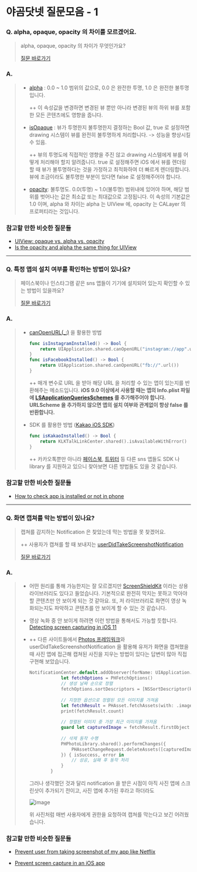 # 야곰닷넷 질문모음 - 1



### Q. alpha, opaque, opacity 의 차이를 모르겠어요.

> alpha, opaque, opacity 의 차이가 무엇인가요?
>
> [질문 바로가기](https://yagom.net/forums/topic/alpha-opaque-opacity의-차이를-명확히-모르겠어요-ㅠㅠ/)

### A.

> - [alpha](https://developer.apple.com/documentation/uikit/uiview/1622417-alpha) : 0.0 ~ 1.0 범위의 값으로, 0.0 은 완전한 투명, 1.0 은 완전한 불투명입니다.
>
>   ++ 이 속성값을 변경하면 변경된 뷰 뿐만 아니라 변경된 뷰의 하위 뷰를 포함 한 모든 콘텐츠에도 영향을 줍니다.
>
> - [isOpaque](https://developer.apple.com/documentation/uikit/uiview/1622622-isopaque) : 뷰가 투명한지 불투명한지 결정하는 Bool 값, true 로 설정하면 drawing 시스템이 뷰를 완전히 불투명하게 처리합니다. -> 성능을 향상시킬 수 있음.
>
>   ++ 뷰의 투명도에 직접적인 영향을 주진 않고 drawing 시스템에게 뷰를 어떻게 처리해야 할지 알려줍니다. true 로 설정해주면 iOS 에서 뷰를 렌더링할 때 뷰가 불투명하다는 것을 가정하고 최적화하여 더 빠르게 렌더링합니다. 뷰에 조금이라도 불투명한 부분이 있다면 false 로 설정해주어야 합니다.
>
> - [opacity](https://developer.apple.com/documentation/quartzcore/calayer/1410933-opacity): 불투명도. 0.0(투명) ~ 1.0(불투명) 범위내에 있어야 하며, 해당 범위를 벗어나는 값은 최소값 또는 최대값으로 고정됩니다. 이 속성의 기본값은 1.0 이며, alpha 와 차이는 alpha 는 UIView 에, opacity 는 CALayer 의 프로퍼티라는 것입니다.

### 참고할 만한 비슷한 질문들
  * [UIView: opaque vs. alpha vs. opacity](https://stackoverflow.com/questions/8520434/uiview-opaque-vs-alpha-vs-opacity)
  * [Is the opacity and alpha the same thing for UIView](https://stackoverflow.com/questions/15381436/is-the-opacity-and-alpha-the-same-thing-for-uiview/15381634)

----

### Q. 특정 앱의 설치 여부를 확인하는 방법이 있나요?

> 페이스북이나 인스타그램 같은 sns 앱들이 기기에 설치되어 있는지 확인할 수 있는 방법이 있을까요?
>
> [질문 바로가기](https://yagom.net/forums/topic/특정-앱이-설치되어-있는지-여부를-확인하는-방법이/)

### A.

> * [canOpenURL(_:)](https://developer.apple.com/documentation/uikit/uiapplication/1622952-canopenurl#discussion) 을 활용한 방법
>
>   ```swift
>   func isInstagramInstalled() -> Bool {
>       return UIApplication.shared.canOpenURL("instagram://app".url())
>   }
>   func isFacebookInstalled() -> Bool {
>       return UIApplication.shared.canOpenURL("fb://".url())
>   }
>   ```
>
>   ++ 매개 변수로 URL 을 받아 해당 URL 을 처리할 수 있는 앱이 있는지를 반환해주는 메소드입니다. **iOS 9.0 이상에서 사용할 때는 앱의 Info.plist 파일에 [LSApplicationQueriesSchemes](https://developer.apple.com/library/archive/documentation/General/Reference/InfoPlistKeyReference/Articles/LaunchServicesKeys.html#//apple_ref/doc/plist/info/LSApplicationQueriesSchemes) 를 추가해주어야 합니다. URLScheme 을 추가하지 않으면 앱의 설치 여부와 관계없이 항상 false 를 반환합니다.**
>
> * SDK 를 활용한 방법 ([Kakao iOS SDK](https://developers.kakao.com/sdk/reference/ios-legacy/release/Classes/KLKTalkLinkCenter.html#//api/name/isAvailableWithError:))
>
>   ```swift
>   func isKakaoInstalled() -> Bool {
>       return KLKTalkLinkCenter.shared().isAvailableWithError()
>   }
>   ```
>
>   ++ 카카오톡뿐만 아니라 [페이스북](https://developers.facebook.com/docs/ios/), [트위터](https://developer.twitter.com/en/docs/developer-utilities/twitter-libraries) 등 다른 sns 앱들도 SDK 나 library 를 지원하고 있으니 찾아보면 다른 방법들도 있을 것 같습니다.

### 참고할 만한 비슷한 질문들

* [How to check app is installed or not in phone](https://stackoverflow.com/questions/41545283/how-to-check-app-is-installed-or-not-in-phone)

----

### Q. 화면 캡쳐를 막는 방법이 있나요?

> 캡쳐를 감지하는 Notification 은 찾았는데 막는 방법을 못 찾겠어요.
>
> ++ 사용자가 캡쳐를 할 때 보내지는 [userDidTakeScreenshotNotification](https://developer.apple.com/documentation/uikit/uiapplication/1622966-userdidtakescreenshotnotificatio)
>
> [질문 바로가기](https://yagom.net/forums/topic/화면-캡쳐를-막는-방법을-알아보고-있는데요-어떻게/)

### A.

> * 어떤 원리를 통해 가능한지는 잘 모르겠지만 [ScreenShieldKit](https://screenshieldkit.com/) 이라는 상용 라이브러리도 있다고 들었습니다. 기본적으로 완전히 막지는 못하고 막아야 할 콘텐츠만 안 보이게 되는 것 같아요. 또, 저 라이브러리로 화면이 영상 녹화되는지도 파악하고 콘텐츠를 안 보이게 할 수 있는 것 같습니다.
> * 영상 녹화 중 안 보이게 하려면 이런 방법을 통해서도 가능할 듯합니다. [Detecting screen capturing in iOS 11](https://medium.com/@abhimuralidharan/detecting-screen-capturing-in-ios-11-cca15881c785)
>
> * ++ 다른 사이트들에서 [Photos 프레임워크](https://developer.apple.com/documentation/photokit)와 userDidTakeScreenshotNotification 을 활용해 유저가 화면을 캡쳐했을 때 사진 앱에 접근해 캡쳐된 사진을 지우는 방법이 있다는 답변이 많아 직접 구현해 보았습니다.
>
>   ```swift
>   NotificationCenter.default.addObserver(forName: UIApplication.userDidTakeScreenshotNotification, object: nil, queue: .main) { _ in
>               let fetchOptions = PHFetchOptions()
>               // 생성 날짜 순으로 정렬
>               fetchOptions.sortDescriptors = [NSSortDescriptor(key: "creationDate", ascending: false)]
>               
>               // 지정한 옵션으로 정렬된 모든 이미지를 가져옴
>               let fetchResult = PHAsset.fetchAssets(with: .image, options: fetchOptions)
>               print(fetchResult.count)
>                                                                                                                                
>               // 정렬된 이미지 중 가장 최근 이미지를 가져옴
>               guard let capturedImage = fetchResult.firstObject else { return }
>               
>               // 삭제 동작 수행
>               PHPhotoLibrary.shared().performChanges({
>                   PHAssetChangeRequest.deleteAssets([capturedImage] as NSFastEnumeration)
>               }) { isSuccess, error in
>                   // 성공, 실패 후 동작 처리
>               }
>           }
>   ```
>
>   그러나 생각했던 것과 달리 notification 을 받은 시점이 아직 사진 앱에 스크린샷이 추가되기 전이고, 사진 앱에 추가된 후라고 하더라도
>
>   ![image](https://user-images.githubusercontent.com/50410213/86616352-acc6fe00-bff0-11ea-8f6e-ebdbeb84bff7.png)
>
>   위 사진처럼 매번 사용자에게 권한을 요청하여 캡쳐를 막는다고 보긴 어려웠습니다.

### 참고할 만한 비슷한 질문들

* [Prevent user from taking screenshot of my app like Netflix](https://developer.apple.com/forums/thread/123725)

* [Prevent screen capture in an iOS app](https://stackoverflow.com/questions/18680028/prevent-screen-capture-in-an-ios-app)